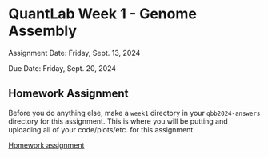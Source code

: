 # QuantLab Week 1 - Genome Assembly
Assignment Date: Friday, Sept. 13, 2024

Due Date: Friday, Sept. 20, 2024

<!--
## Lecture -- Mike Schatz

[Lecture Slides](https://docs.google.com/presentation/d/1GRB69Vd9T0Rc7USsuP80GVWdpxa5KWKoT_iWX30gOe0/edit?usp=sharing)
-->

## Homework Assignment

Before you do anything else, make a `week1` directory in your `qbb2024-answers` directory for this assignment. This is where you will be putting and uploading all of your code/plots/etc. for this assignment.

[Homework assignment](../assignments/lab/genome_assembly/assignment/index.md) 

